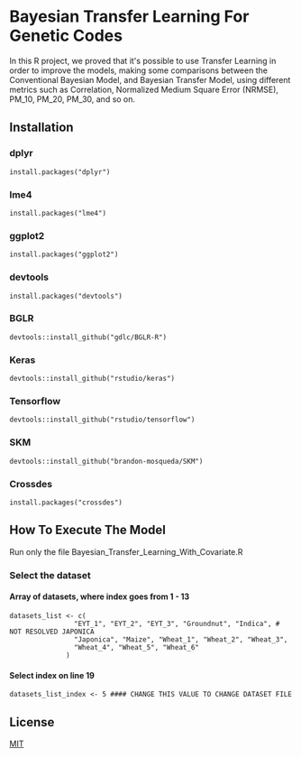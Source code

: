 
# Bayesian Transfer Learning For Genetic Codes

In this R project, we proved that it's possible to use Transfer Learning in order to improve the models, making some comparisons between the Conventional Bayesian Model, and Bayesian Transfer Model, using different metrics such as Correlation, Normalized Medium Square Error (NRMSE), PM_10, PM_20, PM_30, and so on.




## Installation

### dplyr
    install.packages("dplyr")

### lme4
    install.packages("lme4")

### ggplot2
    install.packages("ggplot2")

### devtools
    install.packages("devtools")

### BGLR
    devtools::install_github("gdlc/BGLR-R")

### Keras
    devtools::install_github("rstudio/keras")

### Tensorflow
    devtools::install_github("rstudio/tensorflow")

### SKM
    devtools::install_github("brandon-mosqueda/SKM")

### Crossdes
    install.packages("crossdes")



## How To Execute The Model

Run only the file Bayesian_Transfer_Learning_With_Covariate.R

### Select the dataset
#### Array of datasets, where index goes from 1 - 13
    datasets_list <- c(
                    "EYT_1", "EYT_2", "EYT_3", "Groundnut", "Indica", # NOT RESOLVED JAPONICA
                    "Japonica", "Maize", "Wheat_1", "Wheat_2", "Wheat_3",
                    "Wheat_4", "Wheat_5", "Wheat_6"
                  )
#### Select index on line 19
    datasets_list_index <- 5 #### CHANGE THIS VALUE TO CHANGE DATASET FILE

## License

[MIT](https://choosealicense.com/licenses/mit/)